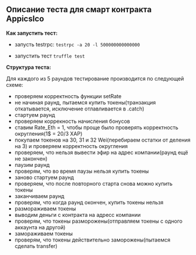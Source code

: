 ## Описание теста для смарт контракта AppicsIco


__Как запустить тест:__

- запусть testrpc:  ``` testrpc -a 20 -l 500000000000000 ```

- запустить тест  ```truffle test```

__Структура теста:__

Для каждого из 5 раундов тестирование производится по следующей схеме:

- проверяем корректность функции setRate 
- не начиная раунд, пытаемся купить токены(транзакция откатывается, исключение отлавливается в .catсh)
- стартуем раунд
- проверяем коррекность начисления бонусов
- ставим Rate_Eth = 1, чтобы проще было проверять корректность округления(1$ = 20/3  XAP)
- покупаем токенов на 30, 31 и 32 Wei(перебираем остатки от деления на 3) и проверяем корректность округления
- проверяем, что нельзя вывести эфир на адрес компании(раунд ещё не закончен)
- паузим раунд
- проверям, что во время паузы нельзя купить токены
- заново стартуем раунд
- проверяем, что после повторного старта снова можно купить токены
- заканчиваем раунд
- проверям, что когда раунд окончен, купить токены нельзя
- размораживаем токены
- выводим деньги с контракта на адресс компании
- проверям, что токены разморожены(отправляем токены с одного аккаунта на другой)
- замораживаем токены
- проверям, что токены действительно заморожены(пытаемся сделать transfer)  

